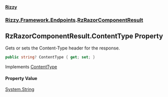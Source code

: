 #### [Rizzy](index 'index')
### [Rizzy.Framework.Endpoints](Rizzy.Framework.Endpoints 'Rizzy.Framework.Endpoints').[RzRazorComponentResult](Rizzy.Framework.Endpoints.RzRazorComponentResult 'Rizzy.Framework.Endpoints.RzRazorComponentResult')

## RzRazorComponentResult.ContentType Property

Gets or sets the Content-Type header for the response.

```csharp
public string? ContentType { get; set; }
```

Implements [ContentType](https://docs.microsoft.com/en-us/dotnet/api/Microsoft.AspNetCore.Http.IContentTypeHttpResult.ContentType 'Microsoft.AspNetCore.Http.IContentTypeHttpResult.ContentType')

#### Property Value
[System.String](https://docs.microsoft.com/en-us/dotnet/api/System.String 'System.String')